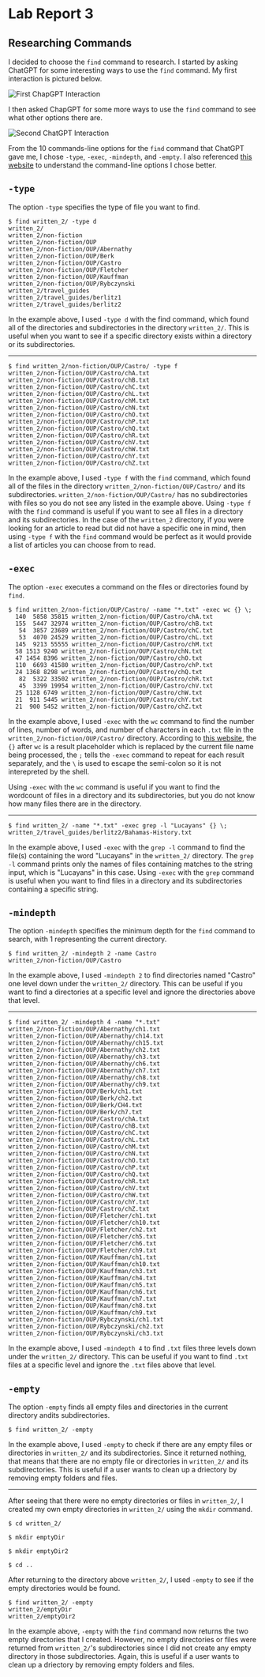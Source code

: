 # Lab Report 3

## Researching Commands

I decided to choose the `find` command to research. I started by asking ChatGPT for some interesting ways to use the `find` command.
My first interaction is pictured below.

![First ChapGPT Interaction](ChatGPT_find_Command.JPG)

I then asked ChapGPT for some more ways to use the `find` command to see what other options there are.

![Second ChatGPT Interaction](ChatGPT_find_Command_2.JPG)

From the 10 commands-line options for the `find` command that ChatGPT gave me, I chose `-type`, `-exec`, `-mindepth`, and `-empty`.
I also referenced [this website](https://man7.org/linux/man-pages/man1/find.1.html) to understand the command-line options I chose better.

## `-type`

The option `-type` specifies the type of file you want to find.

```
$ find written_2/ -type d
written_2/
written_2/non-fiction
written_2/non-fiction/OUP
written_2/non-fiction/OUP/Abernathy 
written_2/non-fiction/OUP/Berk      
written_2/non-fiction/OUP/Castro    
written_2/non-fiction/OUP/Fletcher  
written_2/non-fiction/OUP/Kauffman  
written_2/non-fiction/OUP/Rybczynski
written_2/travel_guides
written_2/travel_guides/berlitz1    
written_2/travel_guides/berlitz2  
```

In the example above, I used `-type d` with the find command, which found all of the directories and subdirectories in the directory `written_2/`. This is useful when you want to see if a specific directory exists within a directory or its subdirectories.

---

```
$ find written_2/non-fiction/OUP/Castro/ -type f
written_2/non-fiction/OUP/Castro/chA.txt
written_2/non-fiction/OUP/Castro/chB.txt
written_2/non-fiction/OUP/Castro/chC.txt
written_2/non-fiction/OUP/Castro/chL.txt
written_2/non-fiction/OUP/Castro/chM.txt
written_2/non-fiction/OUP/Castro/chN.txt
written_2/non-fiction/OUP/Castro/chO.txt
written_2/non-fiction/OUP/Castro/chP.txt
written_2/non-fiction/OUP/Castro/chQ.txt
written_2/non-fiction/OUP/Castro/chR.txt
written_2/non-fiction/OUP/Castro/chV.txt
written_2/non-fiction/OUP/Castro/chW.txt
written_2/non-fiction/OUP/Castro/chY.txt
written_2/non-fiction/OUP/Castro/chZ.txt
```

In the example above, I used `-type f` with the `find` command, which found all of the files in the directory `written_2/non-fiction/OUP/Castro/` and its subdirectories. `written_2/non-fiction/OUP/Castro/` has no subdirectories with files so you do not see any listed in the example above. Using `-type f` with the `find` command is useful if you want to see all files in a directory and its subdirectories. In the case of the `written_2` directory, if you were looking for an article to read but did not have a specific one in mind, then using `-type f` with the `find` command would be perfect as it would provide a list of articles you can choose from to read.

## `-exec`

The option `-exec` executes a command on the files or directories found by `find`.

```
$ find written_2/non-fiction/OUP/Castro/ -name "*.txt" -exec wc {} \;
  140  5858 35815 written_2/non-fiction/OUP/Castro/chA.txt
  155  5447 32974 written_2/non-fiction/OUP/Castro/chB.txt
   54  3857 23689 written_2/non-fiction/OUP/Castro/chC.txt
   53  4070 24529 written_2/non-fiction/OUP/Castro/chL.txt
  145  9213 55555 written_2/non-fiction/OUP/Castro/chM.txt
  58 1513 9240 written_2/non-fiction/OUP/Castro/chN.txt
  47 1454 8396 written_2/non-fiction/OUP/Castro/chO.txt
  110  6693 41580 written_2/non-fiction/OUP/Castro/chP.txt
  24 1368 8298 written_2/non-fiction/OUP/Castro/chQ.txt
   82  5322 33502 written_2/non-fiction/OUP/Castro/chR.txt
   45  3399 19954 written_2/non-fiction/OUP/Castro/chV.txt
  25 1128 6749 written_2/non-fiction/OUP/Castro/chW.txt
  21  911 5445 written_2/non-fiction/OUP/Castro/chY.txt
  21  900 5452 written_2/non-fiction/OUP/Castro/chZ.txt
```

In the example above, I used `-exec` with the `wc` command to find the number of lines, number of words, and number of characters in each `.txt` file in the `written_2/non-fiction/OUP/Castro/` directory. According to [this website](https://www.baeldung.com/linux/find-exec-command), the `{}` after `wc` is a result placeholder which is replaced by the current file name being processed, the `;` tells the `-exec` command to repeat for each result separately, and the `\` is used to escape the semi-colon so it is not interepreted by the shell.

Using `-exec` with the `wc` command is useful if you want to find the wordcount of files in a directory and its subdirectories, but you do not know how many files there are in the directory.

---

```
$ find written_2/ -name "*.txt" -exec grep -l "Lucayans" {} \;
written_2/travel_guides/berlitz2/Bahamas-History.txt
```

In the example above, I used `-exec` with the `grep -l` command to find the file(s) containing the word "Lucayans" in the `written_2/` directory. The `grep -l` command prints only the names of files containing matches to the string input, which is "Lucayans" in this case. Using `-exec` with the `grep` command is useful when you want to find files in a directory and its subdirectories containing a specific string.

## `-mindepth`

The option `-mindepth` specifies the minimum depth for the `find` command to search, with 1 representing the current directory.

```
$ find written_2/ -mindepth 2 -name Castro
written_2/non-fiction/OUP/Castro
```

In the example above, I used `-mindepth 2` to find directories named "Castro" one level down under the `written_2/` directory. This can be useful if you want to find a directories at a specific level and ignore the directories above that level.

---

```
$ find written_2/ -mindepth 4 -name "*.txt"
written_2/non-fiction/OUP/Abernathy/ch1.txt
written_2/non-fiction/OUP/Abernathy/ch14.txt
written_2/non-fiction/OUP/Abernathy/ch15.txt
written_2/non-fiction/OUP/Abernathy/ch2.txt
written_2/non-fiction/OUP/Abernathy/ch3.txt
written_2/non-fiction/OUP/Abernathy/ch6.txt
written_2/non-fiction/OUP/Abernathy/ch7.txt
written_2/non-fiction/OUP/Abernathy/ch8.txt
written_2/non-fiction/OUP/Abernathy/ch9.txt
written_2/non-fiction/OUP/Berk/ch1.txt
written_2/non-fiction/OUP/Berk/ch2.txt
written_2/non-fiction/OUP/Berk/CH4.txt
written_2/non-fiction/OUP/Berk/ch7.txt
written_2/non-fiction/OUP/Castro/chA.txt
written_2/non-fiction/OUP/Castro/chB.txt
written_2/non-fiction/OUP/Castro/chC.txt
written_2/non-fiction/OUP/Castro/chL.txt
written_2/non-fiction/OUP/Castro/chM.txt
written_2/non-fiction/OUP/Castro/chN.txt
written_2/non-fiction/OUP/Castro/chO.txt
written_2/non-fiction/OUP/Castro/chP.txt
written_2/non-fiction/OUP/Castro/chQ.txt
written_2/non-fiction/OUP/Castro/chR.txt
written_2/non-fiction/OUP/Castro/chV.txt
written_2/non-fiction/OUP/Castro/chW.txt
written_2/non-fiction/OUP/Castro/chY.txt
written_2/non-fiction/OUP/Castro/chZ.txt
written_2/non-fiction/OUP/Fletcher/ch1.txt
written_2/non-fiction/OUP/Fletcher/ch10.txt
written_2/non-fiction/OUP/Fletcher/ch2.txt
written_2/non-fiction/OUP/Fletcher/ch5.txt
written_2/non-fiction/OUP/Fletcher/ch6.txt
written_2/non-fiction/OUP/Fletcher/ch9.txt
written_2/non-fiction/OUP/Kauffman/ch1.txt
written_2/non-fiction/OUP/Kauffman/ch10.txt
written_2/non-fiction/OUP/Kauffman/ch3.txt
written_2/non-fiction/OUP/Kauffman/ch4.txt
written_2/non-fiction/OUP/Kauffman/ch5.txt
written_2/non-fiction/OUP/Kauffman/ch6.txt
written_2/non-fiction/OUP/Kauffman/ch7.txt
written_2/non-fiction/OUP/Kauffman/ch8.txt
written_2/non-fiction/OUP/Kauffman/ch9.txt
written_2/non-fiction/OUP/Rybczynski/ch1.txt
written_2/non-fiction/OUP/Rybczynski/ch2.txt
written_2/non-fiction/OUP/Rybczynski/ch3.txt
```

In the example above, I used `-mindepth 4` to find `.txt` files three levels down under the `written_2/` directory. This can be useful if you want to find `.txt` files at a specific level and ignore the `.txt` files above that level.

## `-empty`

The option `-empty` finds all empty files and directories in the current directory andits subdirectories.

```
$ find written_2/ -empty

```

In the example above, I used `-empty` to check if there are any empty files or directories in `written_2/` and its subdirectories. Since it returned nothing, that means that there are no empty file or directories in `written_2/` and its subdirectories. This is useful if a user wants to clean up a driectory by removing empty folders and files.

---

After seeing that there were no empty directories or files in `written_2/`, I created my own empty directories in `written_2/` using the `mkdir` command.

```
$ cd written_2/

$ mkdir emptyDir

$ mkdir emptyDir2

$ cd ..

```

After returning to the directory above `written_2/`, I used `-empty` to see if the empty directories would be found.

```
$ find written_2/ -empty
written_2/emptyDir
written_2/emptyDir2
```

In the example above, `-empty` with the `find` command now returns the two empty directories that I created. However, no empty directories or files were returned from `written_2/`'s subdirectories since I did not create any empty directory in those subdirectories. Again, this is useful if a user wants to clean up a driectory by removing empty folders and files.
